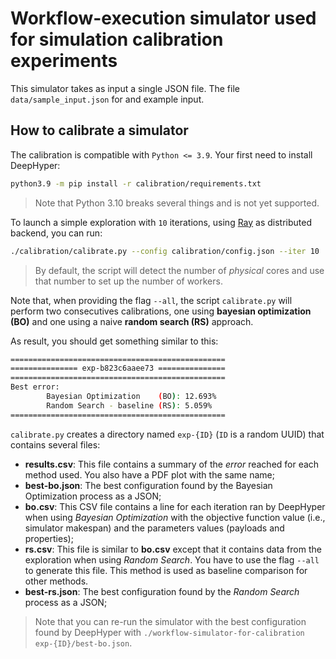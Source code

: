 # Workflow-execution simulator used for simulation calibration experiments

This simulator takes as input a single JSON file. The file `data/sample_input.json` for and example input.

## How to calibrate a simulator

The calibration is compatible with `Python <= 3.9`. Your first need to install DeepHyper:

```bash
python3.9 -m pip install -r calibration/requirements.txt
```

> Note that Python 3.10 breaks several things and is not yet supported.

To launch a simple exploration with `10` iterations, using [Ray](https://www.ray.io/) as distributed backend, you can run:

```bash
./calibration/calibrate.py --config calibration/config.json --iter 10
```

> By default, the script will detect the number of _physical_ cores and use that number to set up the number of workers.

Note that, when providing the flag `--all`, the script `calibrate.py` will perform two consecutives calibrations, one using **bayesian optimization (BO)** and one using a naive **random search (RS)** approach.

As result, you should get something similar to this:

```bash
================================================
=============== exp-b823c6aaee73 ===============
================================================
Best error:
        Bayesian Optimization    (BO): 12.693%
        Random Search - baseline (RS): 5.059%
================================================
```

`calibrate.py` creates a directory named `exp-{ID}` (`ID` is a random UUID) that contains several files:

+ **results.csv**: This file contains a summary of the _error_ reached for each method used. You also have a PDF plot with the same name;
+ **best-bo.json**:  The best configuration found by the Bayesian Optimization process as a JSON;
+ **bo.csv**:  This CSV file contains a line for each iteration ran by DeepHyper when using _Bayesian Optimization_ with the objective function value (i.e., simulator makespan) and the parameters values (payloads and properties);
+ **rs.csv**: This file is similar to **bo.csv** except that it contains data from the exploration when using _Random Search_. You have to use the flag `--all` to generate this file. This method is used as baseline comparison for other methods.
+ **best-rs.json**:  The best configuration found by the _Random Search_ process as a JSON;

> Note that you can re-run the simulator with the best configuration found by DeepHyper with `./workflow-simulator-for-calibration exp-{ID}/best-bo.json`.
